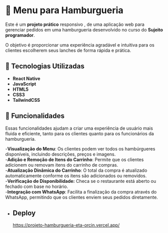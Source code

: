 # 🍔 Menu para Hamburgueria

Este é um **projeto prático** responsivo , de uma aplicação web para gerenciar pedidos em uma hamburgueria desenvolvido no curso do **Sujeito programador**.

O objetivo é proporcionar uma experiência agradável e intuitiva para os clientes escolherem seus lanches de forma rápida e prática.

## 🚀 Tecnologias Utilizadas

- **React Native**
- **JavaScript**
- **HTML5**
- **CSS3**
- **TailwindCSS**

## 📱 Funcionalidades

Essas funcionalidades ajudam a criar uma experiência de usuário mais fluida e eficiente, tanto para os clientes quanto para os funcionários da hamburgueria.

-**Visualização do Menu**: Os clientes podem ver todos os hambúrgueres disponíveis, incluindo descrições, preços e imagens.<br>
-**Adição e Remoção de Itens do Carrinho**: Permite que os clientes adicionem ou removam itens do carrinho de compras.<br>
-**Atualização Dinâmica do Carrinho**: O total da compra é atualizado automaticamente conforme os itens são adicionados ou removidos.<br>
-**Verificação de Disponibilidade:** Checa se o restaurante está aberto ou fechado com base no horário.<br>
-**Integração com WhatsApp**: Facilita a finalização da compra através do WhatsApp, permitindo que os clientes enviem seus pedidos diretamente.<br>

- ## Deploy
  https://projeto-hamburgueria-eta-orcin.vercel.app/
